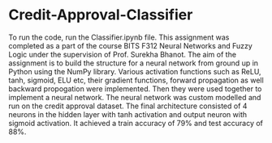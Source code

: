 # Credit-Approval-Classifier
To run the code, run the Classifier.ipynb file. This assignment was completed as a part of the course BITS F312 Neural Networks and Fuzzy Logic under the supervision of Prof. Surekha Bhanot.
The aim of the assignment is to build the structure for a neural network from ground up in Python using the NumPy library. Various activation functions such as ReLU, tanh, sigmoid, ELU etc, their gradient functions, forward propagation as well backward propogation were implemented. Then they were used together to implement a neural network. The neural network was custom modelled and run on the credit approval dataset. The final architecture consisted of 4 neurons in the hidden layer with tanh activation and output neuron with sigmoid activation. It achieved a train accuracy of 79% and test accuracy of 88%.
